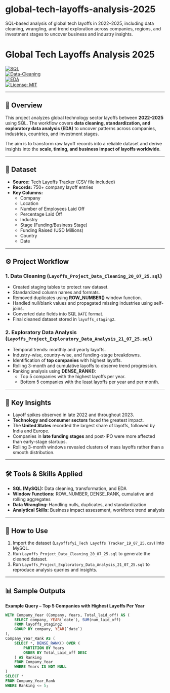 # global-tech-layoffs-analysis-2025
SQL-based analysis of global tech layoffs in 2022–2025, including data cleaning, wrangling, and trend exploration across companies, regions, and investment stages to uncover business and industry insights.

# Global Tech Layoffs Analysis 2025  

[![SQL](https://img.shields.io/badge/SQL-MySQL-blue)](#)  
[![Data-Cleaning](https://img.shields.io/badge/Process-Data%20Cleaning-success)](#)  
[![EDA](https://img.shields.io/badge/Analysis-EDA-orange)](#)  
[![License: MIT](https://img.shields.io/badge/License-MIT-green.svg)](LICENSE)  

---

## 📌 Overview  
This project analyzes global technology sector layoffs between **2022–2025** using SQL. The workflow covers **data cleaning, standardization, and exploratory data analysis (EDA)** to uncover patterns across companies, industries, countries, and investment stages.  

The aim is to transform raw layoff records into a reliable dataset and derive insights into the **scale, timing, and business impact of layoffs worldwide**.  

---

## 📂 Dataset  
- **Source:** Tech Layoffs Tracker (CSV file included)  
- **Records:** 750+ company layoff entries  
- **Key Columns:**  
  - Company  
  - Location  
  - Number of Employees Laid Off  
  - Percentage Laid Off  
  - Industry  
  - Stage (Funding/Business Stage)  
  - Funding Raised (USD Millions)  
  - Country  
  - Date  

---

## ⚙️ Project Workflow  

### 1. Data Cleaning (`Layoffs_Project_Data_Cleaning_20_07_25.sql`)  
- Created staging tables to protect raw dataset.  
- Standardized column names and formats.  
- Removed duplicates using **ROW_NUMBER()** window function.  
- Handled null/blank values and propagated missing industries using self-joins.  
- Converted date fields into SQL `DATE` format.  
- Final cleaned dataset stored in `layoffs_staging2`.  

### 2. Exploratory Data Analysis (`Layoffs_Project_Exploratory_Data_Analysis_21_07_25.sql`)  
- Temporal trends: monthly and yearly layoffs.  
- Industry-wise, country-wise, and funding-stage breakdowns.  
- Identification of **top companies** with highest layoffs.  
- Rolling 3-month and cumulative layoffs to observe trend progression.  
- Ranking analysis using **DENSE_RANK()**:  
  - Top 5 companies with the highest layoffs per year.  
  - Bottom 5 companies with the least layoffs per year and per month.  

---

## 🔑 Key Insights  
- Layoff spikes observed in late 2022 and throughout 2023.  
- **Technology and consumer sectors** faced the greatest impact.  
- The **United States** recorded the largest share of layoffs, followed by India and Europe.  
- Companies in **late funding stages** and post-IPO were more affected than early-stage startups.  
- Rolling 3-month windows revealed clusters of mass layoffs rather than a smooth distribution.  

---

## 🛠️ Tools & Skills Applied  
- **SQL (MySQL):** Data cleaning, transformation, and EDA  
- **Window Functions:** ROW_NUMBER, DENSE_RANK, cumulative and rolling aggregates  
- **Data Wrangling:** Handling nulls, duplicates, and standardization  
- **Analytical Skills:** Business impact assessment, workforce trend analysis  

---

## 🚀 How to Use  
1. Import the dataset (`Layoffsfyi_Tech Layoffs Tracker_19_07_25.csv`) into MySQL.  
2. Run `Layoffs_Project_Data_Cleaning_20_07_25.sql` to generate the cleaned dataset.  
3. Run `Layoffs_Project_Exploratory_Data_Analysis_21_07_25.sql` to reproduce analysis queries and insights.  

---

## 📊 Sample Outputs  

**Example Query – Top 5 Companies with Highest Layoffs Per Year**  
```sql
WITH Company_Year (Company, Years, Total_laid_off) AS (
    SELECT company, YEAR(`date`), SUM(num_laid_off)
    FROM layoffs_staging2
    GROUP BY company, YEAR(`date`)
), 
Company_Year_Rank AS (
    SELECT *, DENSE_RANK() OVER (
        PARTITION BY Years 
        ORDER BY Total_Laid_off DESC
    ) AS Ranking
    FROM Company_Year
    WHERE Years IS NOT NULL
)
SELECT *
FROM Company_Year_Rank
WHERE Ranking <= 5;
